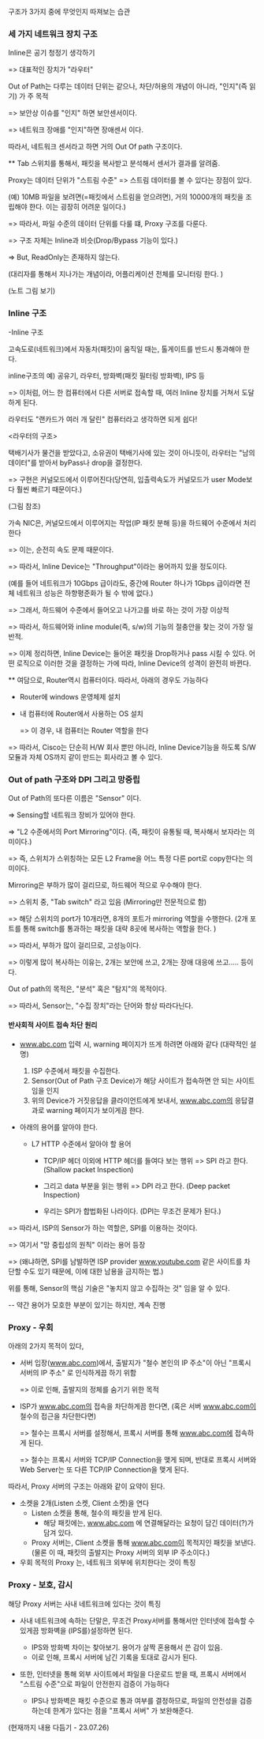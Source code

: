구조가 3가지 중에 무엇인지 따져보는 습관



### 세 가지 네트워크 장치 구조



Inline은 공기 청정기 생각하기

=> 대표적인 장치가 "라우터"



Out of Path는 다루는 데이터 단위는 같으나, 차단/허용의 개념이 아니라, "인지"(즉 읽기) 가 주 목적

=> 보안상 이슈를 "인지" 하면 보안센서이다.

=> 네트워크 장애를 "인지"하면 장애센서 이다.



따라서, 네트워크 센서라고 하면 거의 Out Of path 구조이다.

** Tab 스위치를 통해서, 패킷을 복사받고 분석해서 센서가 결과를 알려줌.



Proxy는 데이터 단위가 "스트림 수준" => 스트림 데이터를 볼 수 있다는 장점이 있다.

(예) 10MB 파일을 보려면(=패킷에서 스트림을 얻으려면), 거의 10000개의 패킷을 조립해야 한다. 이는 굉장히 어려운 일이다.)

=> 따라서, 파일 수준의 데이터 단위를 다룰 떄, Proxy 구조를 다룬다.

=> 구조 자체는 Inline과 비슷(Drop/Bypass 기능이 있다.)

=> But, ReadOnly는 존재하지 않는다. 

(대리자를 통해서 지나가는 개념이라, 어플리케이션 전체를 모니터링 한다. )



 (노트 그림 보기)



### Inline 구조

-Inline 구조

고속도로(네트워크)에서 자동차(패킷)이 움직일 때는, 톨게이트를 반드시 통과해야 한다.



inline구조의 예) 공유기, 라우터, 방화벽(패킷 필터링 방화벽), IPS 등



=> 이처럼, 어느 한 컴퓨터에서 다른 서버로 접속할 때, 여러 Inline 장치를 거쳐서 도달하게 된다.





라우터도 "랜카드가 여러 개 달린" 컴퓨터라고 생각하면 되게 쉽다!



<라우터의 구조>

택배기사가 물건을 받았다고, 소유권이 택배기사에 있는 것이 아니듯이, 라우터는 "남의 데이터"를 받아서 byPass나 drop을 결정한다.



=> 구현은 커널모드에서 이루어진다(당연히, 입출력속도가 커널모드가 user Mode보다 훨씬 빠르기 때문이다.)



(그림 참조)

가속 NIC은, 커널모드에서 이루어지는 작업(IP 패킷 분해 등)을 하드웨어 수준에서 처리한다

=> 이는, 순전히 속도 문제 때문이다.

=> 따라서, Inline Device는 "Throughput"이라는 용어까지 있을 정도이다. 

(예를 들어 네트워크가 10Gbps 급이라도, 중간에 Router 하나가 1Gbps 급이라면 전체 네트워크 성능은 하향평준화가 될 수 밖에 없다.)

=> 그래서, 하드웨어 수준에서 들어오고 나가고를 바로 하는 것이 가장 이상적

=> 따라서, 하드웨어와 inline module(즉, s/w)의 기능의 절충안을 찾는 것이 가장 일반적.



=> 이제 정리하면, Inline Device는 들어온 패킷을 Drop하거나 pass 시킬 수 있다. 어떤 로직으로 이러한 것을 결정하는 가에 따라, Inline Device의 성격이 완전히 바뀐다.





** 여담으로, Router역시 컴퓨터이다. 따라서, 아래의 경우도 가능하다

* Router에 windows 운영체제 설치

* 내 컴퓨터에 Router에서 사용하는 OS 설치

  => 이 경우, 내 컴퓨터는 Router 역할을 한다

=> 따라서, Cisco는 단순히 H/W 회사 뿐만 아니라, Inline Device기능을 하도록 S/W 모듈과 자체 OS까지 같이 만드는 회사라고 볼 수 있다.



### Out of path 구조와 DPI 그리고 망중립

Out of Path의 또다른 이름은 "Sensor" 이다.

=> Sensing할 네트워크 장비가 있어야 한다.

=> "L2 수준에서의 Port Mirroring"이다. (즉,  패킷이 유통될 때, 복사해서 보자라는 의미이다.)

=> 즉, 스위치가 스위칭하는 모든 L2 Frame을 어느 특정 다른 port로 copy한다는 의미이다.

 



Mirroring은 부하가 많이 걸리므로, 하드웨어 적으로 우수해야 한다.

=> 스위치 중, "Tab switch" 라고 있음 (Mirroring만 전문적으로 함)

=> 해당 스위치의 port가 10개라면, 8개의 포트가 mirroring 역할을 수행한다. (2개 포트를 통해 switch를 통과하는 패킷을 대략 8곳에 복사하는 역할을 한다. )

=> 따라서, 부하가 많이 걸리므로, 고성능이다.

=> 이렇게 많이 복사하는 이유는, 2개는 보안에 쓰고, 2개는 장애 대응에 쓰고..... 등이다.



Out of path의 목적은, "분석" 혹은 "탐지"의 목적이다.

=> 따라서, Sensor는, "수집 장치"라는 단어와 항상 따라다닌다.



#### 반사회적 사이트 접속 차단 원리

* www.abc.com 입력 시, warning 페이지가 뜨게 하려면 아래와 같다 (대략적인 설명)

  1. ISP 수준에서 패킷을 수집한다.
  2. Sensor(Out of Path 구조 Device)가 해당 사이트가 접속하면 안 되는 사이트임을 인지
  3. 위의 Device가 거짓응답을 클라이언트에게 보내서, www.abc.com의 응답결과로 warning 페이지가 보이게끔 한다.

  

  

* 아래의 용어를 알아야 한다.

  * L7 HTTP 수준에서 알아야 할 용어

    * TCP/IP 헤더 이외에 HTTP 헤더를 들여다 보는 행위 => SPI 라고 한다. (Shallow packet Inspection)

    * 그리고 data 부분을 읽는 행위 => DPI 라고 한다. (Deep packet Inspection)
    * 우리는 SPI가 합법화된 나라이다. (DPI는 무조건 문제가 된다.)

=> 따라서, ISP의 Sensor가 하는 역할은, SPI를 이용하는 것이다. 

=> 여기서 "망 중립성의 원칙" 이라는 용어 등장

=> (왜냐하면, SPI를 남발하면 ISP provider www.youtube.com 같은 사이트를 차단할 수도 있기 때문에, 이에 대한 남용을 금지하는 법.)



위를 통해, Sensor의 핵심 기술은 "놓치지 않고 수집하는 것" 임을 알 수 있다.

 



-- 약간 용어가 모호한 부분이 있기는 하지만, 계속 진행



### Proxy - 우회

아래의 2가지 목적이 있다,

* 서버 입장(www.abc.com)에서, 출발지가 "철수 본인의 IP 주소"이 아닌 "프록시 서버의 IP 주소" 로 인식하게끔 하기 위함

  => 이로 인해, 출발지의 정체를 숨기기 위한 목적

* ISP가 www.abc.com의 접속을 차단하게끔 한다면, (혹은 서버 www.abc.com이 철수의 접근을 차단한다면)

  => 철수는 프록시 서버를 설정해서, 프록시 서버를 통해 www.abc.com에 접속하게 된다.

  => 철수는 프록시 서버와 TCP/IP Connection을 맺게 되며, 반대로 프록시 서버와 Web Server는 또 다른 TCP/IP Connection을 맺게 된다.



따라서, Proxy 서버의 구조는 아래와 같이 요약이 된다.

* 소켓을 2개(Listen 소켓, Client 소켓)을 연다
  * Listen 소켓을 통해, 철수의 패킷을 받게 된다.
    * 해당 패킷에는, www.abc.com 에 연결해달라는 요청이 담긴 데이터(?)가 담겨 있다.
  * Proxy 서버는, Client 소켓을 통해 www.abc.com이 목적지인 패킷을 보낸다. (물론 이 때, 패킷의 출발지는 Proxy 서버의 외부 IP 주소이다.)
* 우회 목적의 Proxy 는, 네트워크 외부에 위치한다는 것이 특징





### Proxy - 보호, 감시

해당 Proxy 서버는 사내 네트워크에 있다는 것이 특징

* 사내 네트워크에 속하는 단말은, 무조건 Proxy서버를 통해서만 인터넷에 접속할 수 있게끔 방화벽을 (IPS를)설정하면 된다. 

  * IPS와 방화벽 차이는 찾아보기. 용어가 살짝 혼용해서 쓴 감이 있음.
  * 이로 인해, 프록시 서버에 남긴 기록을 토대로 감시가 된다.

* 또한, 인터넷을 통해 외부 사이트에서 파일을 다운로드 받을 때, 프록시 서버에서 "스트림 수준"으로 파일이 안전한지 검증이 가능하다

  * IPS나 방화벽은 패킷 수준으로 통과 여부를 결정하므로, 파일의 안전성을 검증하는데 한계가 있다는 점을 "프록시 서버" 가 보완해준다.

    

(현재까지 내용 다듬기 - 23.07.26)